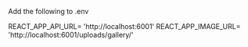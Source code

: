 Add the following to .env

REACT_APP_API_URL= 'http://localhost:6001'
REACT_APP_IMAGE_URL= 'http://localhost:6001/uploads/gallery/'
